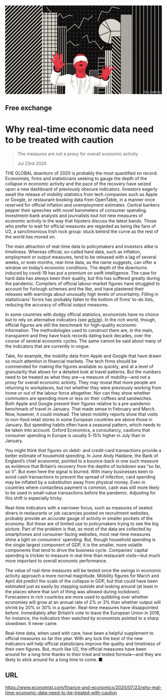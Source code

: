 ![](./images/20200725_FND000_0.jpg)

## Free exchange

# Why real-time economic data need to be treated with caution

> The measures are not a proxy for overall economic activity

> Jul 23rd 2020

THE GLOBAL downturn of 2020 is probably the most quantified on record. Economists, firms and statisticians seeking to gauge the depth of the collapse in economic activity and the pace of the recovery have seized upon a new dashboard of previously obscure indicators. Investors eagerly await the release of mobility statistics from tech companies such as Apple or Google, or restaurant-booking data from OpenTable, in a manner once reserved for official inflation and unemployment estimates. Central bankers pepper their speeches with novel barometers of consumer spending. Investment-bank analysts and journalists tout hot new measures of economic activity in the way that hipsters discuss the latest bands. Those who prefer to wait for official measures are regarded as being like fans of U2, a sanctimonious Irish rock group: stuck behind the curve as the rest of the world has moved on.

The main attraction of real-time data to policymakers and investors alike is timeliness. Whereas official, so-called hard data, such as inflation, employment or output measures, tend to be released with a lag of several weeks, or even months, real-time data, as the name suggests, can offer a window on today’s economic conditions. The depth of the downturns induced by covid-19 has put a premium on swift intelligence. The case for hard data has always been their quality, but this has suffered greatly during the pandemic. Compilers of official labour-market figures have struggled to account for furlough schemes and the like, and have plastered their releases with warnings about unusually high levels of uncertainty. Filling in statisticians’ forms has probably fallen to the bottom of firms’ to-do lists, reducing the accuracy of official output measures.

In some countries with dodgy official statistics, economists have no choice but to rely on alternative indicators (see [article](https://www.economist.com//middle-east-and-africa/2020/07/25/why-tanzanias-statistics-look-fishy)). In the rich world, though, official figures are still the benchmark for high-quality economic information. The methodologies used to construct them are, in the main, transparent and they have track records dating back decades, over the course of several economic cycles. The same cannot be said about many of the indicators that are currently in vogue.

Take, for example, the mobility data from Apple and Google that have drawn so much attention in financial markets. The tech firms should be commended for making the figures available so quickly, and at a level of granularity that allows for a detailed look at travel patterns. But the numbers need to be treated as what they are—a measure of mobility—and not a proxy for overall economic activity. They may reveal that more people are returning to workplaces, but not whether they were previously working from home or out of the labour force altogether. Nor can they show whether commuters are spending more or less on their coffees and sandwiches. Both Apple and Google present their figures relative to a pre-pandemic benchmark of travel in January. That made sense in February and March. Now, however, it could mislead. The latest mobility reports show that visits to non-food retail stores in some European countries are above those in January. But spending habits often have a seasonal pattern, which needs to be taken into account. Oxford Economics, a consultancy, cautions that consumer spending in Europe is usually 5-15% higher in July than in January.

You might think that figures on debit- and credit-card transactions provide a better estimate of household spending. In June Andy Haldane, the Bank of England’s chief economist, pointed to a bounce-back in one such measure as evidence that Britain’s recovery from the depths of lockdown was “so far, so V”. But even here the signal is blurred. With many businesses keen to avoid cash transactions to prevent the spread of infection, card spending may be inflated by a substitution away from physical money. Even in countries where contactless payment is common, cash was still more likely to be used in small-value transactions before the pandemic. Adjusting for this shift is especially tricky.

Real-time indicators with a narrower focus, such as measures of seated diners in restaurants or job vacancies posted on recruitment websites, probably provide an accurate gauge of activity in smaller pockets of the economy. But these are of limited use to policymakers trying to see the big picture. Part of the problem is that, as most of the data are collected by smartphones and consumer-facing websites, most real-time measures shine a light on consumers’ spending. But, though household spending is the single largest component of GDP, it is the smaller, more volatile components that tend to drive the business cycle. Companies’ capital spending is trickier to measure in real time than restaurant visits—but much more important to overall economic performance.

The value of real-time measures will be tested once the swings in economic activity approach a more normal magnitude. Mobility figures for March and April did predict the scale of the collapse in GDP, but that could have been estimated just as easily by stepping outside and looking around (at least in the places where that sort of thing was allowed during lockdown). Forecasters in rich countries are more used to quibbling over whether economies will grow at an annual rate of 2% or 3% than whether output will shrink by 20% or 30% in a quarter. Real-time measures have disappointed before. Immediately after Britain’s vote to leave the European Union in 2016, for instance, the indicators then watched by economists pointed to a sharp slowdown. It never came.

Real-time data, when used with care, have been a helpful supplement to official measures so far this year. With any luck the best of the new indicators will help official statisticians improve the quality and timeliness of their own figures. But, much like U2, the official measures have been around for a long time thanks to their tried and tested formula—and they are likely to stick around for a long time to come. ■

## URL

https://www.economist.com/finance-and-economics/2020/07/23/why-real-time-economic-data-need-to-be-treated-with-caution
